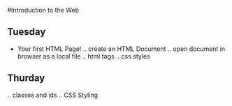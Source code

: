 #Introduction to the Web

## Tuesday
- Your first HTML Page!
.. create an HTML Document
.. open document in browser as a local file
.. html tags 
.. css styles

## Thurday
.. classes and ids
.. CSS Styling

